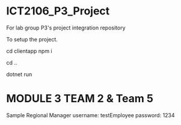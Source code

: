 # ICT2106_P3_Project
For lab group P3's project integration repository

To setup the project.

cd clientapp
npm i

cd ..

dotnet run

# MODULE 3 TEAM 2 & Team 5

Sample Regional Manager 
username: testEmployee
password: 1234
